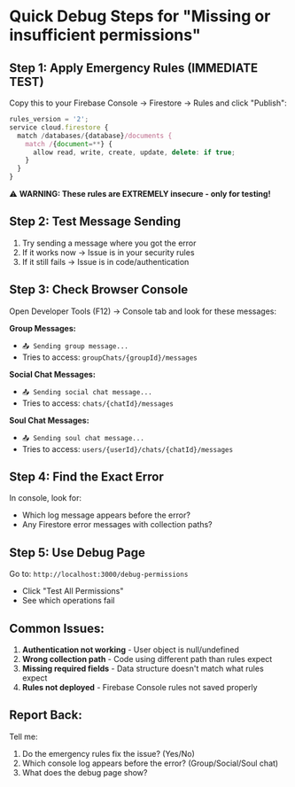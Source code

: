 # Quick Debug Steps for "Missing or insufficient permissions"

## Step 1: Apply Emergency Rules (IMMEDIATE TEST)

Copy this to your Firebase Console -> Firestore -> Rules and click "Publish":

```javascript
rules_version = '2';
service cloud.firestore {
  match /databases/{database}/documents {
    match /{document=**} {
      allow read, write, create, update, delete: if true;
    }
  }
}
```

⚠️ **WARNING: These rules are EXTREMELY insecure - only for testing!**

## Step 2: Test Message Sending

1. Try sending a message where you got the error
2. If it works now → Issue is in your security rules
3. If it still fails → Issue is in code/authentication

## Step 3: Check Browser Console

Open Developer Tools (F12) → Console tab and look for these messages:

**Group Messages:**
- `📤 Sending group message...` 
- Tries to access: `groupChats/{groupId}/messages`

**Social Chat Messages:**
- `📤 Sending social chat message...`
- Tries to access: `chats/{chatId}/messages`

**Soul Chat Messages:**
- `📤 Sending soul chat message...`
- Tries to access: `users/{userId}/chats/{chatId}/messages`

## Step 4: Find the Exact Error

In console, look for:
- Which log message appears before the error?
- Any Firestore error messages with collection paths?

## Step 5: Use Debug Page

Go to: `http://localhost:3000/debug-permissions`
- Click "Test All Permissions" 
- See which operations fail

## Common Issues:

1. **Authentication not working** - User object is null/undefined
2. **Wrong collection path** - Code using different path than rules expect
3. **Missing required fields** - Data structure doesn't match what rules expect
4. **Rules not deployed** - Firebase Console rules not saved properly

## Report Back:

Tell me:
1. Do the emergency rules fix the issue? (Yes/No)
2. Which console log appears before the error? (Group/Social/Soul chat)
3. What does the debug page show?